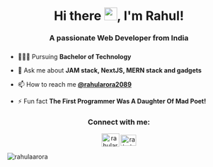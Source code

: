 <h1 align="center">Hi there <img src="https://github.com/TheDudeThatCode/TheDudeThatCode/blob/master/Assets/Hi.gif" width="29">, I'm Rahul!</h1>
<h3 align="center" style="
    margin-bottom: 24px;
">A passionate Web Developer from India</h3>

- 👨🏼‍🎓 Pursuing **Bachelor of Technology**

- 💬 Ask me about **JAM stack, NextJS, MERN stack and gadgets**

- 📫 How to reach me **[@rahularora2089](https://twitter.com/rahularora2089)**

- ⚡ Fun fact **The First Programmer Was A Daughter Of Mad Poet!**

<!-- <p><img align="center" src="https://github-readme-stats.vercel.app/api?username=rahulaarora&show_icons=true&locale=en&count_private=true&theme=dark&custom_title=Stats&layout=compact&card_width=5" alt="rahulaarora" /></p>

<p><img align="center" src="https://github-readme-streak-stats.herokuapp.com/?user=rahulaarora&" alt="rahulaarora" /></p> -->

<h3 align="center">Connect with me:</h3>
<p align="center">
<a href="https://twitter.com/rahularora2089" target="blank"><img align="center" src="https://raw.githubusercontent.com/rahuldkjain/github-profile-readme-generator/master/src/images/icons/Social/twitter.svg" alt="rahularora2089" height="30" width="40" /></a>
<a href="https://linkedin.com/in/rahul-arora-2089" target="blank"><img align="center" src="https://raw.githubusercontent.com/rahuldkjain/github-profile-readme-generator/master/src/images/icons/Social/linked-in-alt.svg" alt="rahul-arora-2089" height="25" width="35" /></a>
</p>

<p align="left"> <img src="https://komarev.com/ghpvc/?username=rahulaarora&label=Visitors&color=0e75b6&style=flat" alt="rahulaarora" /> </p>

